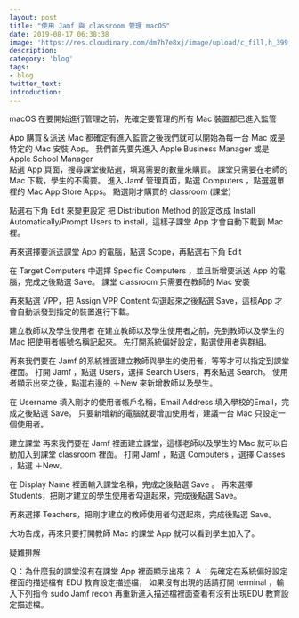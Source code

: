 ```yaml
---
layout: post
title: "使用 Jamf 與 classroom 管理 macOS"
date: 2019-08-17 06:38:38
image: 'https://res.cloudinary.com/dm7h7e8xj/image/upload/c_fill,h_399,w_760/v1501268554/sunrise_ttb9nk.jpg'
description:
category: 'blog'
tags:
- blog
twitter_text:
introduction:
---
```

macOS 
在要開始進行管理之前，先確定要管理的所有 Mac 裝置都已進入監管

App 購買＆派送
Mac 都確定有進入監管之後我們就可以開始為每一台 Mac 或是特定的 Mac 安裝 App。
我們首先要先進入 Apple Business Manager 或是 Apple School Manager  
點選 App 頁面，搜尋課堂後點選，填寫需要的數量來購買。 
課堂只需要在老師的 Mac 下載，學生的不需要。
進入 Jamf 管理頁面，點選 Computers ，點選選單裡的 Mac App  Store Apps。 
點選剛才購買的 classroom (課堂）

點選右下角 Edit 來變更設定 
把 Distribution Method 的設定改成 Install Automatically/Prompt Users to install，這樣子課堂 App 才會自動下載到 Mac 裡。   

再來選擇要派送課堂 App 的電腦，點選 Scope，再點選右下角 Edit 

在 Target Computers 中選擇 Specific Computers ，並且新增要派送 App 的電腦，完成之後點選 Save。
 課堂 classroom 只需要在教師的 Mac 安裝 

再來點選 VPP，把 Assign VPP Content 勾選起來之後點選  Save，這樣App 才會自動派發到指定的裝置進行下載。

建立教師以及學生使用者
在建立教師以及學生使用者之前，先到教師以及學生的 Mac  把使用者帳號名稱記起來。
先打開系統偏好設定，點選使用者與群組。


再來我們要在 Jamf 的系統裡面建立教師與學生的使用者，等等才可以指定到課堂裡面。
打開 Jamf ，點選 Users，選擇 Search Users，再來點選 Search。 
使用者顯示出來之後，點選右邊的 ＋New  來新增教師以及學生。


在 Username 填入剛才的使用者帳戶名稱，Email Address 填入學校的Email，完成之後點選 Save。 
只要新增新的電腦就要增加使用者，建議一台 Mac 只設定一個使用者。


建立課堂
再來我們要在 Jamf 裡面建立課堂，這樣老師以及學生的 Mac 就可以自動加入到課堂 classroom 裡面。 
打開 Jamf ，點選 Computers ，選擇 Classes ，點選 ＋New。
 
在 Display Name 裡面輸入課堂名稱，完成之後點選 Save 。
再來選擇 Students，把剛才建立的學生使用者勾選起來，完成後點選  Save。

再來選擇 Teachers，把剛才建立的教師使用者勾選起來，完成後點選  Save。


大功告成，再來只要打開教師 Mac 的課堂 App  就可以看到學生加入了。


疑難排解

Ｑ：為什麼我的課堂沒有在課堂 App 裡面顯示出來？
Ａ：先確定在系統偏好設定裡面的描述檔有 EDU 教育設定描述檔，
      如果沒有出現的話請打開 terminal ，輸入下列指令
	sudo Jamf recon
      再重新進入描述檔裡面查看有沒有出現EDU 教育設定描述檔。 
